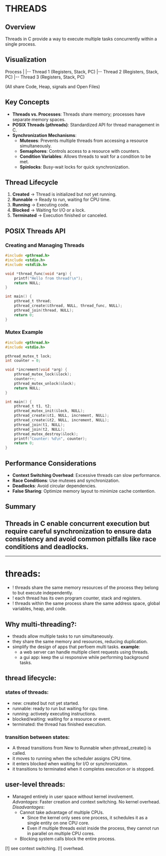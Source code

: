 # THREADS

## Overview
Threads in C provide a way to execute multiple tasks concurrently within a single process.

## Visualization
Process
|
|-- Thread 1 (Registers, Stack, PC)
|-- Thread 2 (Registers, Stack, PC)
|-- Thread 3 (Registers, Stack, PC)

(All share Code, Heap, signals and Open Files)

## Key Concepts
- **Threads vs. Processes**: Threads share memory; processes have separate memory spaces.
- **POSIX Threads (pthreads)**: Standardized API for thread management in C.
- **Synchronization Mechanisms**:
  - **Mutexes**: Prevents multiple threads from accessing a resource simultaneously.
  - **Semaphores**: Controls access to a resource with counters.
  - **Condition Variables**: Allows threads to wait for a condition to be met.
  - **Spinlocks**: Busy-wait locks for quick synchronization.

## Thread Lifecycle
1. **Created** -> Thread is initialized but not yet running.
2. **Runnable** -> Ready to run, waiting for CPU time.
3. **Running** -> Executing code.
4. **Blocked** -> Waiting for I/O or a lock.
5. **Terminated** -> Execution finished or canceled.

## POSIX Threads API
### Creating and Managing Threads

```c
#include <pthread.h>
#include <stdio.h>
#include <stdlib.h>

void *thread_func(void *arg) {
    printf("Hello from thread!\n");
    return NULL;
}

int main() {
    pthread_t thread;
    pthread_create(&thread, NULL, thread_func, NULL);
    pthread_join(thread, NULL);
    return 0;
}
```

### Mutex Example

```c
#include <pthread.h>
#include <stdio.h>

pthread_mutex_t lock;
int counter = 0;

void *increment(void *arg) {
    pthread_mutex_lock(&lock);
    counter++;
    pthread_mutex_unlock(&lock);
    return NULL;
}

int main() {
    pthread_t t1, t2;
    pthread_mutex_init(&lock, NULL);
    pthread_create(&t1, NULL, increment, NULL);
    pthread_create(&t2, NULL, increment, NULL);
    pthread_join(t1, NULL);
    pthread_join(t2, NULL);
    pthread_mutex_destroy(&lock);
    printf("Counter: %d\n", counter);
    return 0;
}
```

## Performance Considerations

- **Context Switching Overhead**: Excessive threads can slow performance.
- **Race Conditions**: Use mutexes and synchronization.
- **Deadlocks**: Avoid circular dependencies.
- **False Sharing**: Optimize memory layout to minimize cache contention.

## Summary
Threads in C enable concurrent execution but require careful synchronization to ensure data consistency and avoid common pitfalls like race conditions and deadlocks.
---------------------------
-----------------------------------------------------


# threads:
- ! threads share the same memory resources of the process they belong to but execute independently.
- ! each thread has its own program counter, stack and registers.
- ! threads within the same process share the same address space, global variables, heap, and code.


## Why multi-threading?:

- theads allow multiple tasks to run simultaneously.
- they share the same memory and resources, reducing duplication.
- simplify the design of apps that perfoem multi tasks.
__example__: 
  - a web server can handle multiple client requests using threads.
  - a gui app: keep the ui responsive while performing background tasks.

## thread lifecycle:
### states of threads:

- new: created but not yet started.
- runnable: ready to run but waiting for cpu time.
- running: activeely executing instructions.
- blocked/waiting: waiting for a resource or event.
- terminated: the thread has finished execution.
### transition between states:

- A thread transitions from New to Runnable when pthread_create() is called.
- it moves to running when the scheduler assigns CPU time.
- it enters blocked when waiting for I/O or synchronizaton.
- it transitions to terminated when it completes execution or is stopped.
## user-level threads:
- Managed entirely in user space without kernel involvement.
_Advantages_:
    Faster creation and context switching.
    No kernel overhead.
_Disadvantages_:
  - Cannot take advantage of multiple CPUs.
    - Since the kernel only sees one process, it schedules it as a single entity on one CPU core.
    - Even if multiple threads exist inside the process, they cannot run in parallel on multiple CPU cores.
  - Blocking system calls block the entire process.


[!] see context switching.
[!] overhead.
